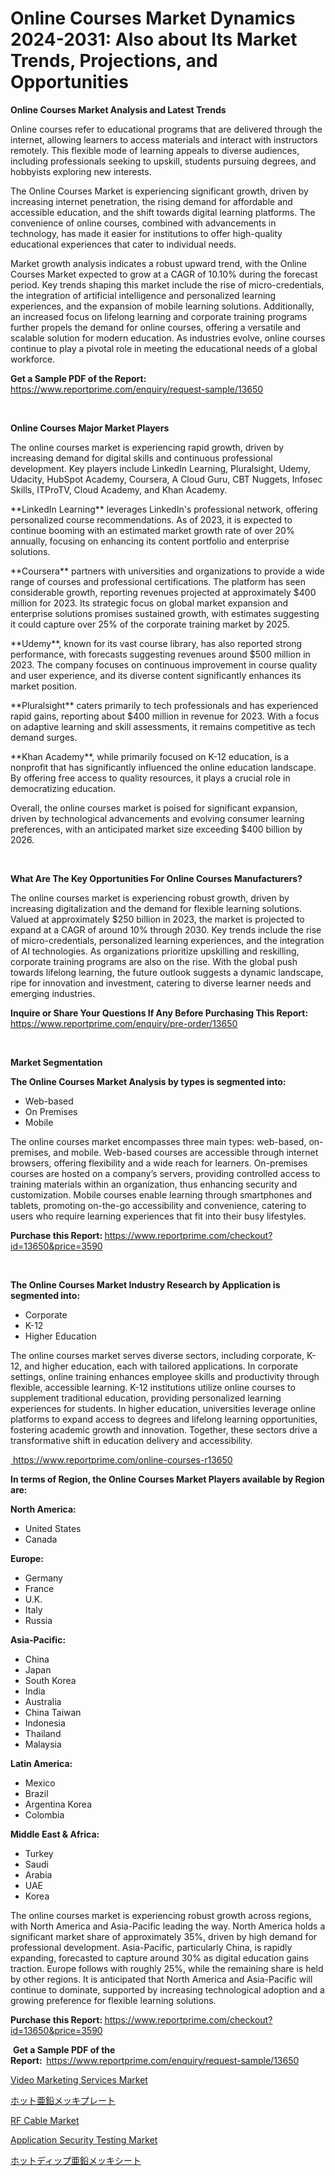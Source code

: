 <p><h1>Online Courses Market Dynamics 2024-2031: Also about Its Market Trends, Projections, and Opportunities</h1></p><p><strong>Online Courses Market Analysis and Latest Trends</strong></p>
<p><p>Online courses refer to educational programs that are delivered through the internet, allowing learners to access materials and interact with instructors remotely. This flexible mode of learning appeals to diverse audiences, including professionals seeking to upskill, students pursuing degrees, and hobbyists exploring new interests.</p><p>The Online Courses Market is experiencing significant growth, driven by increasing internet penetration, the rising demand for affordable and accessible education, and the shift towards digital learning platforms. The convenience of online courses, combined with advancements in technology, has made it easier for institutions to offer high-quality educational experiences that cater to individual needs.</p><p>Market growth analysis indicates a robust upward trend, with the Online Courses Market expected to grow at a CAGR of 10.10% during the forecast period. Key trends shaping this market include the rise of micro-credentials, the integration of artificial intelligence and personalized learning experiences, and the expansion of mobile learning solutions. Additionally, an increased focus on lifelong learning and corporate training programs further propels the demand for online courses, offering a versatile and scalable solution for modern education. As industries evolve, online courses continue to play a pivotal role in meeting the educational needs of a global workforce.</p></p>
<p><strong>Get a Sample PDF of the Report:&nbsp;</strong> <a href="https://www.reportprime.com/enquiry/request-sample/13650">https://www.reportprime.com/enquiry/request-sample/13650</a></p>
<p>&nbsp;</p>
<p><strong>Online Courses Major Market Players</strong></p>
<p><p>The online courses market is experiencing rapid growth, driven by increasing demand for digital skills and continuous professional development. Key players include LinkedIn Learning, Pluralsight, Udemy, Udacity, HubSpot Academy, Coursera, A Cloud Guru, CBT Nuggets, Infosec Skills, ITProTV, Cloud Academy, and Khan Academy.</p><p>**LinkedIn Learning** leverages LinkedIn's professional network, offering personalized course recommendations. As of 2023, it is expected to continue booming with an estimated market growth rate of over 20% annually, focusing on enhancing its content portfolio and enterprise solutions.</p><p>**Coursera** partners with universities and organizations to provide a wide range of courses and professional certifications. The platform has seen considerable growth, reporting revenues projected at approximately $400 million for 2023. Its strategic focus on global market expansion and enterprise solutions promises sustained growth, with estimates suggesting it could capture over 25% of the corporate training market by 2025.</p><p>**Udemy**, known for its vast course library, has also reported strong performance, with forecasts suggesting revenues around $500 million in 2023. The company focuses on continuous improvement in course quality and user experience, and its diverse content significantly enhances its market position.</p><p>**Pluralsight** caters primarily to tech professionals and has experienced rapid gains, reporting about $400 million in revenue for 2023. With a focus on adaptive learning and skill assessments, it remains competitive as tech demand surges.</p><p>**Khan Academy**, while primarily focused on K-12 education, is a nonprofit that has significantly influenced the online education landscape. By offering free access to quality resources, it plays a crucial role in democratizing education.</p><p>Overall, the online courses market is poised for significant expansion, driven by technological advancements and evolving consumer learning preferences, with an anticipated market size exceeding $400 billion by 2026.</p></p>
<p>&nbsp;</p>
<p><strong>What Are The Key Opportunities For Online Courses Manufacturers?</strong></p>
<p><p>The online courses market is experiencing robust growth, driven by increasing digitalization and the demand for flexible learning solutions. Valued at approximately $250 billion in 2023, the market is projected to expand at a CAGR of around 10% through 2030. Key trends include the rise of micro-credentials, personalized learning experiences, and the integration of AI technologies. As organizations prioritize upskilling and reskilling, corporate training programs are also on the rise. With the global push towards lifelong learning, the future outlook suggests a dynamic landscape, ripe for innovation and investment, catering to diverse learner needs and emerging industries.</p></p>
<p><strong>Inquire or Share Your Questions If Any Before Purchasing This Report:</strong> <a href="https://www.reportprime.com/enquiry/pre-order/13650">https://www.reportprime.com/enquiry/pre-order/13650</a></p>
<p>&nbsp;</p>
<p><strong>Market Segmentation</strong></p>
<p><strong>The Online Courses Market Analysis by types is segmented into:</strong></p>
<p><ul><li>Web-based</li><li>On Premises</li><li>Mobile</li></ul></p>
<p><p>The online courses market encompasses three main types: web-based, on-premises, and mobile. Web-based courses are accessible through internet browsers, offering flexibility and a wide reach for learners. On-premises courses are hosted on a company’s servers, providing controlled access to training materials within an organization, thus enhancing security and customization. Mobile courses enable learning through smartphones and tablets, promoting on-the-go accessibility and convenience, catering to users who require learning experiences that fit into their busy lifestyles.</p></p>
<p><strong>Purchase this Report:&nbsp;</strong><a href="https://www.reportprime.com/checkout?id=13650&price=3590">https://www.reportprime.com/checkout?id=13650&price=3590</a></p>
<p>&nbsp;</p>
<p><strong>The Online Courses Market Industry Research by Application is segmented into:</strong></p>
<p><ul><li>Corporate</li><li>K-12</li><li>Higher Education</li></ul></p>
<p><p>The online courses market serves diverse sectors, including corporate, K-12, and higher education, each with tailored applications. In corporate settings, online training enhances employee skills and productivity through flexible, accessible learning. K-12 institutions utilize online courses to supplement traditional education, providing personalized learning experiences for students. In higher education, universities leverage online platforms to expand access to degrees and lifelong learning opportunities, fostering academic growth and innovation. Together, these sectors drive a transformative shift in education delivery and accessibility.</p></p>
<p><a href="https://www.reportprime.com/online-courses-r13650">&nbsp;https://www.reportprime.com/online-courses-r13650</a></p>
<p><strong>In terms of Region, the Online Courses Market Players available by Region are:</strong></p>
<p>
    <p> <strong> North America: </strong>
        <ul>
            <li>United States</li>
            <li>Canada</li>
        </ul>
        </p> 
    <p> <strong> Europe: </strong>
        <ul>
            <li>Germany</li>
            <li>France</li>
            <li>U.K.</li>
            <li>Italy</li>
            <li>Russia</li>
        </ul>
        </p> 
    <p> <strong> Asia-Pacific: </strong>
        <ul>
            <li>China</li>
            <li>Japan</li>
            <li>South Korea</li>
            <li>India</li>
            <li>Australia</li>
            <li>China Taiwan</li>
            <li>Indonesia</li>
            <li>Thailand</li>
            <li>Malaysia</li>
        </ul>
        </p> 
    <p> <strong> Latin America: </strong>
        <ul>
            <li>Mexico</li>
            <li>Brazil</li>
            <li>Argentina Korea</li>
            <li>Colombia</li>
        </ul>
        </p> 
    <p> <strong> Middle East & Africa: </strong>
        <ul>
            <li>Turkey</li>
            <li>Saudi</li>
            <li>Arabia</li>
            <li>UAE</li>
            <li>Korea</li>
        </ul>
    </p>
    </p>
<p><p>The online courses market is experiencing robust growth across regions, with North America and Asia-Pacific leading the way. North America holds a significant market share of approximately 35%, driven by high demand for professional development. Asia-Pacific, particularly China, is rapidly expanding, forecasted to capture around 30% as digital education gains traction. Europe follows with roughly 25%, while the remaining share is held by other regions. It is anticipated that North America and Asia-Pacific will continue to dominate, supported by increasing technological adoption and a growing preference for flexible learning solutions.</p></p>
<p><strong>Purchase this Report: </strong><a href="https://www.reportprime.com/checkout?id=13650&price=3590">https://www.reportprime.com/checkout?id=13650&price=3590</a></p>
<p>&nbsp;<strong>Get a Sample PDF of the Report:&nbsp;&nbsp;</strong><a href="https://www.reportprime.com/enquiry/request-sample/13650">https://www.reportprime.com/enquiry/request-sample/13650</a></p>
<p><strong></strong></p>
<p><p><a href="https://github.com/elizabethdagraca/Market-Research-Report-List-5/blob/main/video-marketing-services-market.md">Video Marketing Services Market</a></p><p><a href="https://medium.com/@zionmetz1960/hot-galvanized-plate-market-%E3%81%AE%E3%82%B0%E3%83%AD%E3%83%BC%E3%83%90%E3%83%AB%E5%B8%82%E5%A0%B4%E6%A6%82%E8%A6%81%E3%81%AF-%E4%B8%96%E7%95%8C%E3%81%8A%E3%82%88%E3%81%B3%E4%B8%BB%E8%A6%81%E5%B8%82%E5%A0%B4%E3%81%AB%E3%81%8A%E3%81%91%E3%82%8B%E6%A5%AD%E7%95%8C%E3%81%AB%E5%BD%B1%E9%9F%BF%E3%82%92%E4%B8%8E%E3%81%88%E3%82%8B%E4%B8%BB%E8%A6%81%E3%81%AA%E3%83%88%E3%83%AC%E3%83%B3%E3%83%89%E3%81%AB%E3%81%A4%E3%81%84%E3%81%A6-%E7%8B%AC%E8%87%AA%E3%81%AE%E8%A6%96%E7%82%B9%E3%82%92%E6%8F%90%E4%BE%9B%E3%81%97%E3%81%BE%E3%81%99-671af669b60f">ホット亜鉛メッキプレート</a></p><p><a href="https://www.linkedin.com/pulse/comprehensive-look-product-type-coaxial-cablefiber-optic-cable-mkfmc?trackingId=%2BuDQ4jOeScWZg23Kdw6TTw%3D%3D">RF Cable Market</a></p><p><a href="https://github.com/MarlinNader2023/Market-Research-Report-List-1/blob/main/application-security-testing-market.md">Application Security Testing Market</a></p><p><a href="https://medium.com/@zionmetz1960/hot-dip-galvanizing-sheet-market-%E3%81%AF-%E3%82%B3%E3%82%B9%E3%83%88%E7%AE%A1%E7%90%86%E3%81%A8%E5%8A%B9%E7%8E%87%E5%90%91%E4%B8%8A%E3%82%92%E5%84%AA%E5%85%88%E3%81%97%E3%81%BE%E3%81%99-%E3%81%95%E3%82%89%E3%81%AB-%E5%A0%B1%E5%91%8A%E6%9B%B8%E3%81%AF%E5%B8%82%E5%A0%B4%E3%81%AE%E9%9C%80%E8%A6%81%E9%9D%A2%E3%81%A8%E4%BE%9B%E7%B5%A6%E9%9D%A2%E3%81%AE%E4%B8%A1%E6%96%B9%E3%82%92%E3%82%AB%E3%83%90%E3%83%BC%E3%81%97%E3%81%A6%E3%81%84%E3%81%BE%E3%81%99-hot-dip-93ab054ef6d2">ホットディップ亜鉛メッキシート</a></p></p>